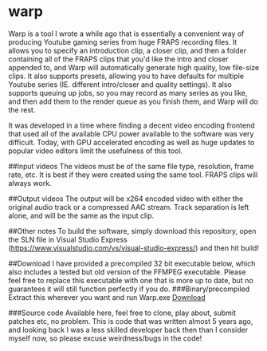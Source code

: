 # warp
Warp is a tool I wrote a while ago that is essentially a convenient way of producing Youtube gaming series from huge FRAPS recording files. It allows you to specify an introduction clip, a closer clip, and then a folder containing all of the FRAPS clips that you'd like the intro and closer appended to, and Warp will automatically generate high quality, low file-size clips. It also supports presets, allowing you to have defaults for multiple Youtube series (IE. different intro/closer and quality settings). It also supports queuing up jobs, so you may record as many series as you like, and then add them to the render queue as you finish them, and Warp will do the rest.

It was developed in a time where finding a decent video encoding frontend that used all of the available CPU power available to the software was very difficult. Today, with GPU accelerated encoding as well as huge updates to popular video editors limit the usefulness of this tool.

##Input videos
The videos must be of the same file type, resolution, frame rate, etc. It is best if they were created using the same tool. FRAPS clips will always work. 

##Output videos
The output will be x264 encoded video with either the original audio track or a compressed AAC stream. Track separation is left alone, and will be the same as the input clip.

##Other notes
To build the software, simply download this repository, open the SLN file in Visual Studio Express (https://www.visualstudio.com/vs/visual-studio-express/) and then hit build!

##Download
I have provided a precompiled 32 bit executable below, which also includes a tested but old version of the FFMPEG executable. Please feel free to replace this executable with one that is more up to date, but no guarantees it will still function perfectly if you do.
###Binary/precompiled
Extract this wherever you want and run Warp.exe
[Download](http://www.kn100.me/warp/Warp%20release.zip)

###Source code
Available here, feel free to clone, play about, submit patches etc, no problem. This is code that was written almost 5 years ago, and looking back I was a less skilled developer back then than I consider myself now, so please excuse weirdness/bugs in the code!


